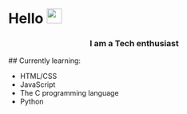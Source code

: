 # Hello <img src="https://user-images.githubusercontent.com/42378118/110234147-e3259600-7f4e-11eb-95be-0c4047144dea.gif" width="30">

<h3 align="center">I am a Tech enthusiast</h3>
## Currently learning:

- HTML/CSS
- JavaScript
- The C programming language
- Python
